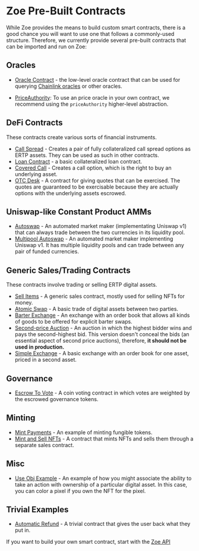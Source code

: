 # Zoe Pre-Built Contracts

<Zoe-Version/>

While Zoe provides the means to build custom smart contracts, there is a good chance you will
want to use one that follows a commonly-used structure. Therefore, we currently provide several
pre-built contracts that can be imported and run on Zoe:

## Oracles

- [Oracle Contract](./oracle.md) - the low-level oracle contract that
  can be used for querying [Chainlink
  oracles](https://docs.chain.link/docs/request-and-receive-data#config)
  or other oracles. 

- [PriceAuthority](/zoe/guide/price-authority.md): To use an price
  oracle in your own contract, we recommend using the `priceAuthority`
  higher-level abstraction.

## DeFi Contracts

These contracts create various sorts of financial instruments.


- [Call Spread](./callSpread.md) - Creates a pair of fully collateralized call spread
  options as ERTP assets. They can be used as such in other contracts.
- [Loan Contract](./loan.md) - a basic collateralized loan contract.
- [Covered Call](./covered-call.md) - Creates a call option, which is the right
  to buy an underlying asset.
- [OTC Desk](./otc-desk.md) - A contract for giving quotes that can be
  exercised. The quotes are guaranteed to be exercisable because they
  are actually options with the underlying assets escrowed.

## Uniswap-like Constant Product AMMs

- [Autoswap](./autoswap.md) - An automated market maker (implementating Uniswap v1) that
  can always trade between the two currencies in its liquidity pool.
- [Multipool Autoswap](./multipoolAutoswap.md) - An automated market maker implementing
  Uniswap v1. It has multiple liquidity pools and can trade between any pair of funded
  currencies.

## Generic Sales/Trading Contracts

These contracts involve trading or selling ERTP digital assets.

- [Sell Items](./sell-items.md) - A generic sales contract, mostly
  used for selling NFTs for money.
- [Atomic Swap](./atomic-swap.md) - A basic trade of digital assets between two parties.
- [Barter Exchange](./barter-exchange.md) - An exchange with an order book that allows all
  kinds of goods to be offered for explicit barter swaps.
- [Second-price Auction](./second-price-auction.md) - An auction in which the highest bidder wins
  and pays the second-highest bid. This version doesn't conceal the bids (an essential aspect
  of second price auctions), therefore, <b>it should not be used in production.</b>
- [Simple Exchange](./simple-exchange.md) - A basic exchange with an order book for one asset,
  priced in a second asset.

## Governance

- [Escrow To Vote](./escrow-to-vote.md) - A coin voting contract in which
  votes are weighted by the escrowed governance tokens.

## Minting

- [Mint Payments](./mint-payments.md) - An example of minting fungible
  tokens.
- [Mint and Sell NFTs](./mint-and-sell-nfts.md) - A contract that
  mints NFTs and sells them through a separate sales contract.

## Misc

- [Use Obj Example](./use-obj-example.md) - An example of how you
  might associate the ability to take an action with ownership of a
  particular digital asset. In this case, you can color a pixel if you
  own the NFT for the pixel.

## Trivial Examples

- [Automatic Refund](./automatic-refund.md) - A trivial contract that
  gives the user back what they put in.


If you want to build your own smart contract, start with the [Zoe API](../../api/README.md)
